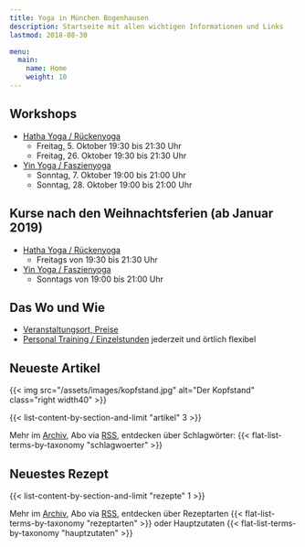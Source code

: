 ```yaml
---
title: Yoga in München Bogenhausen
description: Startseite mit allen wichtigen Informationen und Links
lastmod: 2018-08-30

menu:
  main:
    name: Home
    weight: 10
---
```



## Workshops

- [Hatha Yoga / Rückenyoga][6]
  - Freitag, 5. Oktober 19:30 bis 21:30 Uhr
  - Freitag, 26. Oktober 19:30 bis 21:30 Uhr
- [Yin Yoga / Faszienyoga][7]
  - Sonntag, 7. Oktober 19:00 bis 21:00 Uhr
  - Sonntag, 28. Oktober 19:00 bis 21:00 Uhr



## Kurse nach den Weihnachtsferien (ab Januar 2019)

- [Hatha Yoga / Rückenyoga][3]
  - Freitags von 19:30 bis 21:30 Uhr
- [Yin Yoga / Faszienyoga][2]
  - Sonntags von 19:00 bis 21:00 Uhr

[2]: /kurse/#yinyoga
[3]: /kurse/#rueckenyoga


[6]: /workshops/#rueckenyogaworkshop
[7]: /workshops/#yinyogaworkshop


## Das Wo und Wie

- [Veranstaltungsort, Preise][9]
- [Personal Training / Einzelstunden][1] jederzeit und örtlich flexibel

[9]: /workshops/#konditionen
[1]: /workshops/#personaltraining


## Neueste Artikel

{{< img src="/assets/images/kopfstand.jpg" alt="Der Kopfstand" class="right width40" >}}

{{< list-content-by-section-and-limit "artikel" 3 >}}

Mehr im [Archiv][10], Abo via [RSS][11], entdecken über Schlagwörter: {{< flat-list-terms-by-taxonomy "schlagwoerter" >}}

[10]: /artikel/
[11]: /artikel/index.xml


## Neuestes Rezept

{{< list-content-by-section-and-limit "rezepte" 1 >}}

Mehr im [Archiv][12], Abo via [RSS][13], entdecken über Rezeptarten {{< flat-list-terms-by-taxonomy "rezeptarten" >}} oder Hauptzutaten {{< flat-list-terms-by-taxonomy "hauptzutaten" >}}

[12]: /rezepte/
[13]: /rezepte/index.xml
